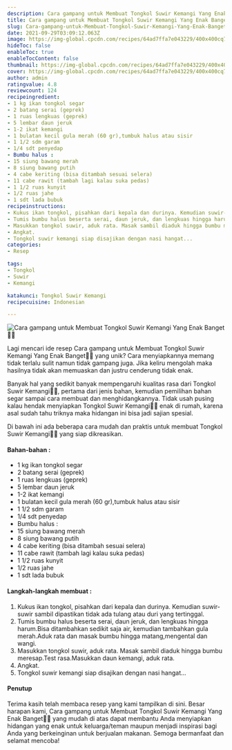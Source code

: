 ```yaml
---
description: Cara gampang untuk Membuat Tongkol Suwir Kemangi Yang Enak Banget"
title: Cara gampang untuk Membuat Tongkol Suwir Kemangi Yang Enak Banget
slug: Cara-gampang-untuk-Membuat-Tongkol-Suwir-Kemangi-Yang-Enak-Banget
date: 2021-09-29T03:09:12.063Z
image: https://img-global.cpcdn.com/recipes/64ad7ffa7e043229/400x400cq70/photo.jpg
hideToc: false
enableToc: true
enableTocContent: false
thumbnail: https://img-global.cpcdn.com/recipes/64ad7ffa7e043229/400x400cq70/photo.jpg
cover: https://img-global.cpcdn.com/recipes/64ad7ffa7e043229/400x400cq70/photo.jpg
author: admin
ratingvalue: 4.8
reviewcount: 124
recipeingredient:
- 1 kg ikan tongkol segar
- 2 batang serai (geprek)
- 1 ruas lengkuas (geprek)
- 5 lembar daun jeruk
- 1-2 ikat kemangi
- 1 bulatan kecil gula merah (60 gr),tumbuk halus atau sisir
- 1 1/2 sdm garam
- 1/4 sdt penyedap
- Bumbu halus :
- 15 siung bawang merah
- 8 siung bawang putih
- 4 cabe keriting (bisa ditambah sesuai selera)
- 11 cabe rawit (tambah lagi kalau suka pedas)
- 1 1/2 ruas kunyit
- 1/2 ruas jahe
- 1 sdt lada bubuk
recipeinstructions:
- Kukus ikan tongkol, pisahkan dari kepala dan durinya. Kemudian suwir-suwir sambil dipastikan tidak ada tulang atau duri yang tertinggal.
- Tumis bumbu halus beserta serai, daun jeruk, dan lengkuas hingga harum.Bisa ditambahkan sedikit saja air, kemudian tambahkan gula merah.Aduk rata dan masak bumbu hingga matang,mengental dan wangi.
- Masukkan tongkol suwir, aduk rata. Masak sambil diaduk hingga bumbu meresap.Test rasa.Masukkan daun kemangi, aduk rata.
- Angkat.
- Tongkol suwir kemangi siap disajikan dengan nasi hangat...
categories:
- Resep

tags:
- Tongkol
- Suwir
- Kemangi

katakunci: Tongkol Suwir Kemangi
recipecuisine: Indonesian

---
```


![Cara gampang untuk Membuat Tongkol Suwir Kemangi Yang Enak Banget👩‍🍳](https://img-global.cpcdn.com/recipes/64ad7ffa7e043229/400x400cq70/photo.jpg)

Lagi mencari ide resep Cara gampang untuk Membuat Tongkol Suwir Kemangi Yang Enak Banget👩‍🍳 yang unik? Cara menyiapkannya memang tidak terlalu sulit namun tidak gampang juga. Jika keliru mengolah maka hasilnya tidak akan memuaskan dan justru cenderung tidak enak.

Banyak hal yang sedikit banyak mempengaruhi kualitas rasa dari Tongkol Suwir Kemangi👩‍🍳, pertama dari jenis bahan, kemudian pemilihan bahan segar sampai cara membuat dan menghidangkannya. Tidak usah pusing kalau hendak menyiapkan Tongkol Suwir Kemangi👩‍🍳 enak di rumah, karena asal sudah tahu triknya maka hidangan ini bisa jadi sajian spesial.

Di bawah ini ada beberapa cara mudah dan praktis untuk membuat Tongkol Suwir Kemangi👩‍🍳 yang siap dikreasikan.

<!--inarticleads1-->

#### Bahan-bahan :

- 1 kg ikan tongkol segar
- 2 batang serai (geprek)
- 1 ruas lengkuas (geprek)
- 5 lembar daun jeruk
- 1-2 ikat kemangi
- 1 bulatan kecil gula merah (60 gr),tumbuk halus atau sisir
- 1 1/2 sdm garam
- 1/4 sdt penyedap
- Bumbu halus :
- 15 siung bawang merah
- 8 siung bawang putih
- 4 cabe keriting (bisa ditambah sesuai selera)
- 11 cabe rawit (tambah lagi kalau suka pedas)
- 1 1/2 ruas kunyit
- 1/2 ruas jahe
- 1 sdt lada bubuk

<!--inarticleads2-->

#### Langkah-langkah membuat :

1. Kukus ikan tongkol, pisahkan dari kepala dan durinya. Kemudian suwir-suwir sambil dipastikan tidak ada tulang atau duri yang tertinggal.
1. Tumis bumbu halus beserta serai, daun jeruk, dan lengkuas hingga harum.Bisa ditambahkan sedikit saja air, kemudian tambahkan gula merah.Aduk rata dan masak bumbu hingga matang,mengental dan wangi.
1. Masukkan tongkol suwir, aduk rata. Masak sambil diaduk hingga bumbu meresap.Test rasa.Masukkan daun kemangi, aduk rata.
1. Angkat.
1. Tongkol suwir kemangi siap disajikan dengan nasi hangat...

#### Penutup

Terima kasih telah membaca resep yang kami tampilkan di sini. Besar harapan kami, Cara gampang untuk Membuat Tongkol Suwir Kemangi Yang Enak Banget👩‍🍳 yang mudah di atas dapat membantu Anda menyiapkan hidangan yang enak untuk keluarga/teman maupun menjadi inspirasi bagi Anda yang berkeinginan untuk berjualan makanan. Semoga bermanfaat dan selamat mencoba!